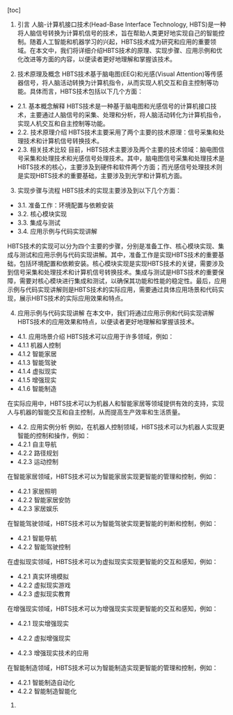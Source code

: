 
[toc]                    
                
                
1. 引言
人脑-计算机接口技术(Head-Base Interface Technology, HBTS)是一种将人脑信号转换为计算机信号的技术，旨在帮助人类更好地实现自己的智能控制。随着人工智能和机器学习的兴起，HBTS技术成为研究和应用的重要领域。在本文中，我们将详细介绍HBTS技术的原理、实现步骤、应用示例和优化改进等方面的内容，以便读者更好地理解和掌握该技术。

2. 技术原理及概念
HBTS技术基于脑电图(EEG)和光感(Visual Attention)等传感器信号，将人脑活动转换为计算机指令，从而实现人机交互和自主控制等功能。具体而言，HBTS技术包括以下几个方面：
- 2.1. 基本概念解释
HBTS技术是一种基于脑电图和光感信号的计算机接口技术，主要通过人脑信号的采集、处理和分析，将人脑活动转化为计算机指令，实现人机交互和自主控制等功能。
- 2.2. 技术原理介绍
HBTS技术主要采用了两个主要的技术原理：信号采集和处理技术和计算机信号转换技术。
- 2.3. 相关技术比较
目前，HBTS技术主要涉及两个主要的技术领域：脑电图信号采集和处理技术和光感信号处理技术。其中，脑电图信号采集和处理技术是HBTS技术的核心，主要涉及到硬件和软件两个方面；而光感信号处理技术则是实现HBTS技术的重要基础，主要涉及到光学和计算机方面。

3. 实现步骤与流程
HBTS技术的实现主要涉及到以下几个方面：
- 3.1. 准备工作：环境配置与依赖安装
- 3.2. 核心模块实现
- 3.3. 集成与测试
- 3.4. 应用示例与代码实现讲解

HBTS技术的实现可以分为四个主要的步骤，分别是准备工作、核心模块实现、集成与测试和应用示例与代码实现讲解。其中，准备工作是实现HBTS技术的重要基础，包括环境配置和依赖安装。核心模块实现是实现HBTS技术的关键，需要涉及到信号采集和处理技术和计算机信号转换技术。集成与测试是HBTS技术的重要保障，需要对核心模块进行集成和测试，以确保其功能和性能的稳定性。最后，应用示例与代码实现讲解则是HBTS技术的实际应用，需要通过具体应用场景和代码实现，展示HBTS技术的实际应用效果和特点。

4. 应用示例与代码实现讲解
在本文中，我们将通过应用示例和代码实现讲解HBTS技术的应用效果和特点，以便读者更好地理解和掌握该技术。
- 4.1. 应用场景介绍
HBTS技术可以应用于许多领域，例如：
- 4.1.1 机器人控制
- 4.1.2 智能家居
- 4.1.3 智能驾驶
- 4.1.4 虚拟现实
- 4.1.5 增强现实
- 4.1.6 智能制造

在实际应用中，HBTS技术可以为机器人和智能家居等领域提供有效的支持，实现人与机器的智能交互和自主控制，从而提高生产效率和生活质量。
- 4.2. 应用实例分析
例如，在机器人控制领域，HBTS技术可以为机器人实现更智能的控制和操作，例如：
- 4.2.1 自主导航
- 4.2.2 路径规划
- 4.2.3 运动控制

在智能家居领域，HBTS技术可以为智能家居实现更智能的管理和控制，例如：
- 4.2.1 家居照明
- 4.2.2 智能家居安防
- 4.2.3 家居娱乐

在智能驾驶领域，HBTS技术可以为智能驾驶实现更智能的判断和控制，例如：
- 4.2.1 智能导航
- 4.2.2 智能驾驶控制

在虚拟现实领域，HBTS技术可以为虚拟现实实现更智能的交互和感知，例如：
- 4.2.1 真实环境模拟
- 4.2.2 虚拟现实游戏
- 4.2.3 虚拟现实教育

在增强现实领域，HBTS技术可以为增强现实实现更智能的交互和感知，例如：
- 4.2.1 现实增强现实
- 4.2.2 虚拟增强现实

- 4.2.3 增强现实技术的应用

在智能制造领域，HBTS技术可以为智能制造实现更智能的管理和控制，例如：
- 4.2.1 智能制造自动化
- 4.2.2 智能制造智能化

1.

